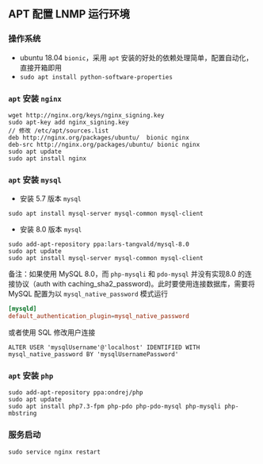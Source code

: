 ## APT 配置 LNMP 运行环境

### 操作系统

* ubuntu 18.04 `bionic`，采用 `apt` 安装的好处的依赖处理简单，配置自动化，直接开箱即用
* `sudo apt install python-software-properties`

### `apt` 安装 `nginx`

```shell
wget http://nginx.org/keys/nginx_signing.key
sudo apt-key add nginx_signing.key
// 修改 /etc/apt/sources.list
deb http://nginx.org/packages/ubuntu/  bionic nginx
deb-src http://nginx.org/packages/ubuntu/ bionic nginx
sudo apt update
sudo apt install nginx
```

### `apt`  安装 `mysql`

* 安装 5.7 版本 `mysql`

```shell
sudo apt install mysql-server mysql-common mysql-client
```

* 安装 8.0 版本 `mysql`

```shell
sudo add-apt-repository ppa:lars-tangvald/mysql-8.0
sudo apt update
sudo apt install mysql-server mysql-common mysql-client
```

备注：如果使用 MySQL 8.0，而 `php-mysqli` 和 `pdo-mysql` 并没有实现8.0 的连接协议（auth with caching_sha2_password)。此时要使用连接数据库，需要将 MySQL 配置为以 `mysql_native_password` 模式运行

```cnf
[mysqld]
default_authentication_plugin=mysql_native_password
```

或者使用 SQL 修改用户连接

```mysql
ALTER USER 'mysqlUsername'@'localhost' IDENTIFIED WITH mysql_native_password BY 'mysqlUsernamePassword'
```

###  `apt` 安装 `php`

```shell
sudo add-apt-repository ppa:ondrej/php
sudo apt update
sudo apt install php7.3-fpm php-pdo php-pdo-mysql php-mysqli php-mbstring 
```

### 服务启动

```shell
sudo service nginx restart
```

